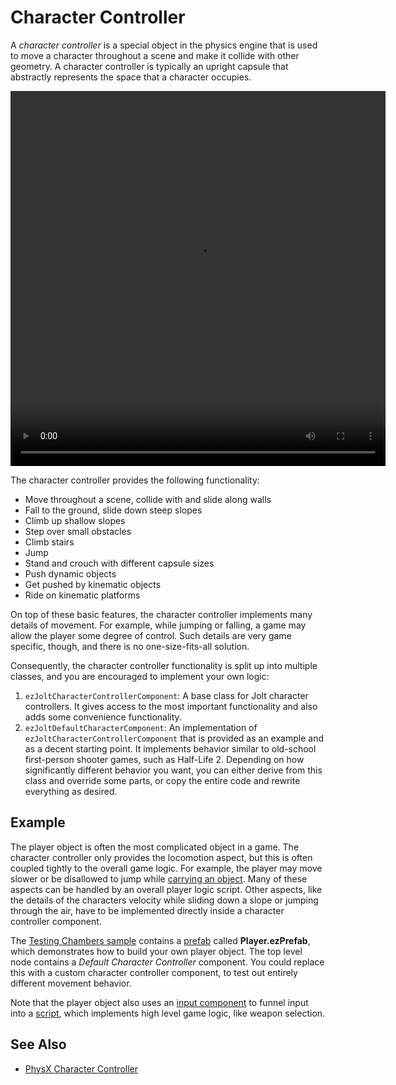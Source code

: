 # Character Controller

A *character controller* is a special object in the physics engine that is used to move a character throughout a scene and make it collide with other geometry. A character controller is typically an upright capsule that abstractly represents the space that a character occupies.

<video src="media/cc.webm" width="600" height="600" autoplay loop></video>

The character controller provides the following functionality:

* Move throughout a scene, collide with and slide along walls
* Fall to the ground, slide down steep slopes
* Climb up shallow slopes
* Step over small obstacles
* Climb stairs
* Jump
* Stand and crouch with different capsule sizes
* Push dynamic objects
* Get pushed by kinematic objects
* Ride on kinematic platforms

On top of these basic features, the character controller implements many details of movement. For example, while jumping or falling, a game may allow the player some degree of control. Such details are very game specific, though, and there is no one-size-fits-all solution.

Consequently, the character controller functionality is split up into multiple classes, and you are encouraged to implement your own logic:

1. `ezJoltCharacterControllerComponent`: A base class for Jolt character controllers. It gives access to the most important functionality and also adds some convenience functionality.
1. `ezJoltDefaultCharacterComponent`: An implementation of `ezJoltCharacterControllerComponent` that is provided as an example and as a decent starting point. It implements behavior similar to old-school first-person shooter games, such as Half-Life 2. Depending on how significantly different behavior you want, you can either derive from this class and override some parts, or copy the entire code and rewrite everything as desired.

## Example

The player object is often the most complicated object in a game. The character controller only provides the locomotion aspect, but this is often coupled tightly to the overall game logic. For example, the player may move slower or be disallowed to jump while [carrying an object](jolt-grab-object-component.md). Many of these aspects can be handled by an overall player logic script. Other aspects, like the details of the characters velocity while sliding down a slope or jumping through the air, have to be implemented directly inside a character controller component.

The [Testing Chambers sample](../../../../samples/testing-chambers.md) contains a [prefab](../../../prefabs/prefabs-overview.md) called **Player.ezPrefab**, which demonstrates how to build your own player object. The top level node contains a *Default Character Controller* component. You could replace this with a custom character controller component, to test out entirely different movement behavior.

Note that the player object also uses an [input component](../../../input/input-component.md) to funnel input into a [script](../../../custom-code/typescript/typescript-overview.md), which implements high level game logic, like weapon selection.

## See Also

* [PhysX Character Controller](../../physx/special/physx-character-controller.md)